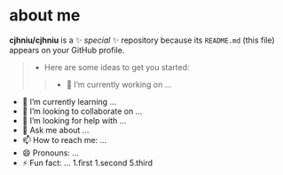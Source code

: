# about me


**cjhniu/cjhniu** is a ✨ _special_ ✨ repository because its `README.md` (this file) appears on your GitHub profile.

> - Here are some ideas to get you started:
>
>>- 🔭 I’m currently working on ...
- 🌱 I’m currently learning ...
- 👯 I’m looking to collaborate on ...
- 🤔 I’m looking for help with ...
- 💬 Ask me about ...
- 📫 How to reach me: ...
- 😄 Pronouns: ...
- ⚡ Fun fact: ...
1.first
1.second
5.third


